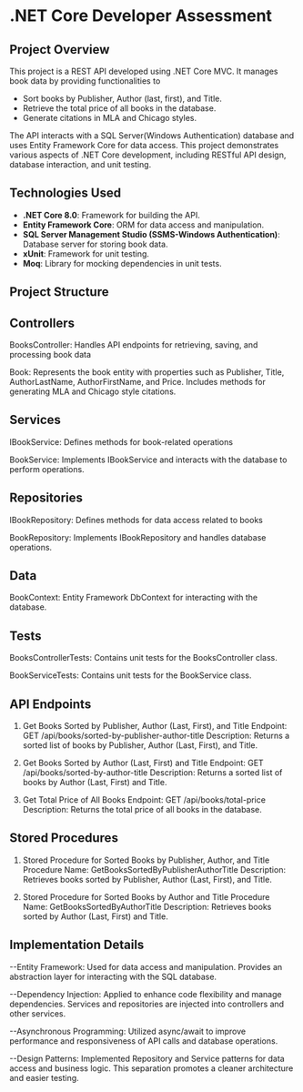# .NET Core Developer Assessment

## Project Overview

This project is a REST API developed using .NET Core MVC. 
It manages book data by providing functionalities to

- Sort books by Publisher, Author (last, first), and Title.
- Retrieve the total price of all books in the database.
- Generate citations in MLA and Chicago styles.

The API interacts with a SQL Server(Windows Authentication) database and uses Entity Framework Core 
for data access. This project demonstrates various aspects of .NET Core development, 
including RESTful API design, database interaction, and unit testing.

## Technologies Used

- **.NET Core 8.0**: Framework for building the API.
- **Entity Framework Core**: ORM for data access and manipulation.
- **SQL Server Management Studio (SSMS-Windows Authentication)**: Database server for storing book data.
- **xUnit**: Framework for unit testing.
- **Moq**: Library for mocking dependencies in unit tests.


## Project Structure

## Controllers

BooksController: Handles API endpoints for retrieving, saving, 
and processing book data


Book: Represents the book entity with properties such as Publisher, 
Title, AuthorLastName, AuthorFirstName, and Price. Includes methods for 
generating MLA and Chicago style citations.

## Services

IBookService: Defines methods for book-related operations

BookService: Implements IBookService and interacts with the database
to perform operations.

## Repositories
IBookRepository: Defines methods for data access related to books

BookRepository: Implements IBookRepository and handles database operations.

## Data

BookContext: Entity Framework DbContext for interacting with the database.

## Tests

BooksControllerTests: Contains unit tests for the BooksController class.

BookServiceTests: Contains unit tests for the BookService class.

## API Endpoints

1. Get Books Sorted by Publisher, Author (Last, First), and Title
Endpoint: GET /api/books/sorted-by-publisher-author-title
Description: Returns a sorted list of books by Publisher, Author (Last, First), and Title.
 
2. Get Books Sorted by Author (Last, First) and Title
Endpoint: GET /api/books/sorted-by-author-title
Description: Returns a sorted list of books by Author (Last, First) and Title.
 
3. Get Total Price of All Books
Endpoint: GET /api/books/total-price
Description: Returns the total price of all books in the database.
 
## Stored Procedures

1. Stored Procedure for Sorted Books by Publisher, Author, and Title
Procedure Name: GetBooksSortedByPublisherAuthorTitle
Description: Retrieves books sorted by Publisher, Author (Last, First), and Title.
 
2. Stored Procedure for Sorted Books by Author and Title
Procedure Name: GetBooksSortedByAuthorTitle
Description: Retrieves books sorted by Author (Last, First) and Title.
 
## Implementation Details

--Entity Framework: Used for data access and manipulation.
  Provides an abstraction layer for interacting with the SQL database.

--Dependency Injection: Applied to enhance code flexibility and 
  manage dependencies. Services and repositories are injected into controllers and other services.

--Asynchronous Programming: Utilized async/await to improve performance and
  responsiveness of API calls and database operations.

--Design Patterns: Implemented Repository and Service patterns for data access and 
  business logic. This separation promotes a cleaner architecture and easier testing.
